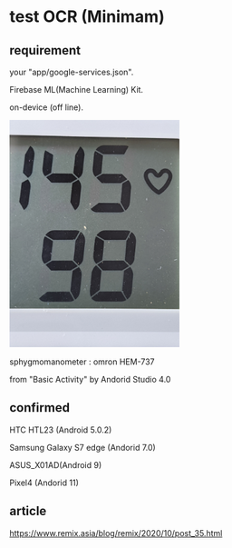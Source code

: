 # test OCR (Minimam)

## requirement
your "app/google-services.json".

Firebase ML(Machine Learning) Kit.

on-device (off line).

<img width="300px" src="./app/src/main/assets/sample.jpg">

sphygmomanometer : omron HEM-737

from "Basic Activity" by Andorid Studio 4.0

## confirmed
HTC HTL23 (Android 5.0.2)

Samsung Galaxy S7 edge (Andorid 7.0)

ASUS_X01AD(Android 9)

Pixel4 (Andorid 11)

## article
https://www.remix.asia/blog/remix/2020/10/post_35.html
